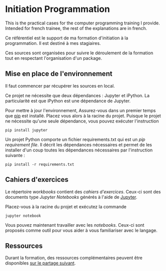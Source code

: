 # Initiation Programmation

This is the practical cases for the computer programming training I provide. Intended for french
trainee, the rest of the explanations are in french.

Ce référentiel est le support de ma formation d'initiation à la programmation.
Il est destiné à mes stagiaires.

Ces sources sont organisées pour suivre le déroulement de la formation tout en
respectant l'organisation d'un package.

## Mise en place de l'environnement
Il faut commencer par récupérer les sources en local.

Ce projet ne nécessite que deux dépendances : Jupyter et iPython. La
particularité est que iPython est une dépendance de Jupyter.

Pour mettre à jour l'environnement, Assurez-vous dans un premier temps que
[pip](https://pypi.python.org/pypi/pip) est installé. Placez vous alors à la
racine du projet. Puisque le projet ne nécessite qu'une seule dépendance, vous
pouvez exécuter l'instruction

```
pip install jupyter
```
Un projet Python comporte un fichier requirements.txt qui est un *pip
requirement file*. Il décrit les dépendances nécessaires et permet de les
installer d'un coup toutes les dépendances nécessaires par l'instruction
suivante :

```
pip install -r requirements.txt
```

## Cahiers d'exercices
Le répertoire *workbooks* contient des *cahiers d'exercices*. Ceux-ci sont
des documents type *Jupyter Notebooks* générés à l'aide de
[Jupyter](http://jupyter.org/).
 
Placez-vous à la racine du projet et exécutez la commande

```
jupyter notebook
```

Vous pouvez maintenant travailler avec les *notebooks*. Ceux-ci sont proposés
comme outil pour vous aider à vous familiariser avec le langage.

## Ressources

Durant la formation, des ressources complémentaires peuvent être disponibles
[sur le partage suivant](https://goo.gl/lRyzMZ).
